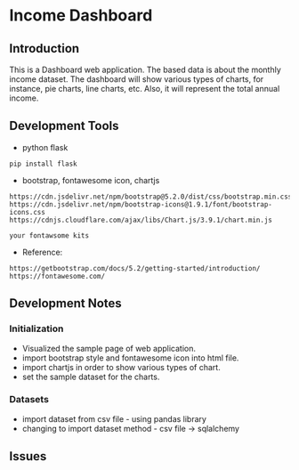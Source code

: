 # Income Dashboard

## Introduction
<p>This is a Dashboard web application. 
The based data is about the monthly income dataset.
The dashboard will show various types of charts, 
for instance, pie charts, line charts, etc. 
Also, it will represent the total annual income.</p>

## Development Tools
* python flask
```
pip install flask
```
* bootstrap, fontawesome icon, chartjs
```
https://cdn.jsdelivr.net/npm/bootstrap@5.2.0/dist/css/bootstrap.min.css
https://cdn.jsdelivr.net/npm/bootstrap-icons@1.9.1/font/bootstrap-icons.css
https://cdnjs.cloudflare.com/ajax/libs/Chart.js/3.9.1/chart.min.js

your fontawsome kits
```
* Reference:
```
https://getbootstrap.com/docs/5.2/getting-started/introduction/
https://fontawesome.com/
```
## Development Notes

### Initialization
* Visualized the sample page of web application.
* import bootstrap style and fontawesome icon into html file.
* import chartjs in order to show various types of chart.
* set the sample dataset for the charts.

### Datasets
* import dataset from csv file - using pandas library
* changing to import dataset method - csv file -> sqlalchemy 

## Issues